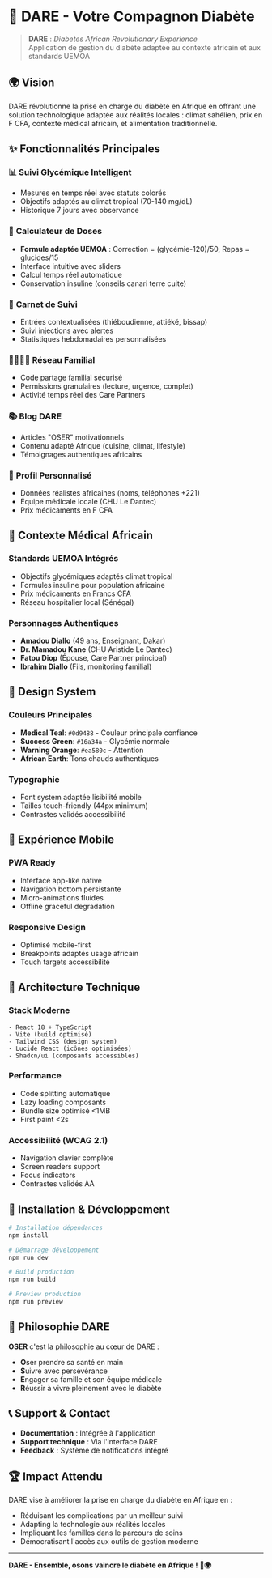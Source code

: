 # 💪 DARE - Votre Compagnon Diabète

> **DARE** : *Diabetes African Revolutionary Experience*  
> Application de gestion du diabète adaptée au contexte africain et aux standards UEMOA

## 🌍 Vision

DARE révolutionne la prise en charge du diabète en Afrique en offrant une solution technologique adaptée aux réalités locales : climat sahélien, prix en F CFA, contexte médical africain, et alimentation traditionnelle.

## ✨ Fonctionnalités Principales

### 📊 **Suivi Glycémique Intelligent**
- Mesures en temps réel avec statuts colorés
- Objectifs adaptés au climat tropical (70-140 mg/dL)
- Historique 7 jours avec observance

### 💉 **Calculateur de Doses**
- **Formule adaptée UEMOA** : Correction = (glycémie-120)/50, Repas = glucides/15
- Interface intuitive avec sliders
- Calcul temps réel automatique
- Conservation insuline (conseils canari terre cuite)

### 📝 **Carnet de Suivi**
- Entrées contextualisées (thiéboudienne, attiéké, bissap)
- Suivi injections avec alertes
- Statistiques hebdomadaires personnalisées

### 👨‍👩‍👧‍👦 **Réseau Familial**
- Code partage familial sécurisé
- Permissions granulaires (lecture, urgence, complet)
- Activité temps réel des Care Partners

### 📚 **Blog DARE**
- Articles "OSER" motivationnels
- Contenu adapté Afrique (cuisine, climat, lifestyle)
- Témoignages authentiques africains

### 👤 **Profil Personnalisé**
- Données réalistes africaines (noms, téléphones +221)
- Équipe médicale locale (CHU Le Dantec)
- Prix médicaments en F CFA

## 🏥 **Contexte Médical Africain**

### Standards UEMOA Intégrés
- Objectifs glycémiques adaptés climat tropical
- Formules insuline pour population africaine
- Prix médicaments en Francs CFA
- Réseau hospitalier local (Sénégal)

### Personnages Authentiques
- **Amadou Diallo** (49 ans, Enseignant, Dakar)
- **Dr. Mamadou Kane** (CHU Aristide Le Dantec)
- **Fatou Diop** (Épouse, Care Partner principal)
- **Ibrahim Diallo** (Fils, monitoring familial)

## 🎨 **Design System**

### Couleurs Principales
- **Medical Teal**: `#0d9488` - Couleur principale confiance
- **Success Green**: `#16a34a` - Glycémie normale
- **Warning Orange**: `#ea580c` - Attention
- **African Earth**: Tons chauds authentiques

### Typographie
- Font system adaptée lisibilité mobile
- Tailles touch-friendly (44px minimum)
- Contrastes validés accessibilité

## 📱 **Expérience Mobile**

### PWA Ready
- Interface app-like native
- Navigation bottom persistante
- Micro-animations fluides
- Offline graceful degradation

### Responsive Design
- Optimisé mobile-first
- Breakpoints adaptés usage africain
- Touch targets accessibilité

## 🚀 **Architecture Technique**

### Stack Moderne
```
- React 18 + TypeScript
- Vite (build optimisé)
- Tailwind CSS (design system)
- Lucide React (icônes optimisées)
- Shadcn/ui (composants accessibles)
```

### Performance
- Code splitting automatique
- Lazy loading composants
- Bundle size optimisé <1MB
- First paint <2s

### Accessibilité (WCAG 2.1)
- Navigation clavier complète
- Screen readers support
- Focus indicators
- Contrastes validés AA

## 🔧 **Installation & Développement**

```bash
# Installation dépendances
npm install

# Démarrage développement
npm run dev

# Build production
npm run build

# Preview production
npm run preview
```

## 🌟 **Philosophie DARE**

**OSER** c'est la philosophie au cœur de DARE :
- **O**ser prendre sa santé en main
- **S**uivre avec persévérance  
- **E**ngager sa famille et son équipe médicale
- **R**éussir à vivre pleinement avec le diabète

## 📞 **Support & Contact**

- **Documentation** : Intégrée à l'application
- **Support technique** : Via l'interface DARE
- **Feedback** : Système de notifications intégré

## 🏆 **Impact Attendu**

DARE vise à améliorer la prise en charge du diabète en Afrique en :
- Réduisant les complications par un meilleur suivi
- Adapting la technologie aux réalités locales
- Impliquant les familles dans le parcours de soins
- Démocratisant l'accès aux outils de gestion moderne

---

**DARE - Ensemble, osons vaincre le diabète en Afrique ! 💪🌍**